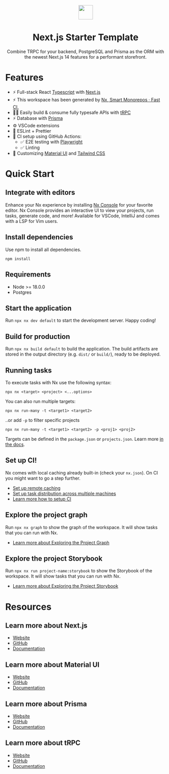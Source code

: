 <p align="center">
  <a alt="Nx logo" href="https://nx.dev" target="_blank" rel="noreferrer"><img src="https://raw.githubusercontent.com/nrwl/nx/master/images/nx-logo.png" width="45"></a>
</p>

<h1 align="center">
  Next.js Starter Template
</h1>

<p align="center">
Combine TRPC for your backend, PostgreSQL and Prisma as the ORM with the newest Next.js 14 features for a performant storefront.
</p>

# Features

- ⚡ Full-stack React [Typescript](https://www.typescriptlang.org/) with [Next.js](https://nextjs.org/docs)
- ⚡ This workspace has been generated by [Nx, Smart Monorepos · Fast CI.](https://nx.dev)
- 🧙‍♂️ Easily build & consume fully typesafe APIs with [tRPC](https://trpc.io)
- ⚡ Database with [Prisma](https://www.prisma.io/)
- ⚙️ VSCode extensions
- 🎨 ESLint + Prettier
- 💚 CI setup using GitHub Actions:
  - ✅ E2E testing with [Playwright](https://playwright.dev/)
  - ✅ Linting
- 🎨 Customizing [Material UI](https://mui.com/) and [Tailwind CSS](https://tailwindcss.com/)

# Quick Start

## Integrate with editors

Enhance your Nx experience by installing [Nx Console](https://nx.dev/nx-console) for your favorite editor. Nx Console
provides an interactive UI to view your projects, run tasks, generate code, and more! Available for VSCode, IntelliJ and
comes with a LSP for Vim users.

## Install dependencies

Use npm to install all dependencies.

```shell
npm install
```

## Requirements

- Node >= 18.0.0
- Postgres

## Start the application

Run `npx nx dev default` to start the development server. Happy coding!

## Build for production

Run `npx nx build default` to build the application. The build artifacts are stored in the output directory (e.g. `dist/` or `build/`), ready to be deployed.

## Running tasks

To execute tasks with Nx use the following syntax:

```
npx nx <target> <project> <...options>
```

You can also run multiple targets:

```
npx nx run-many -t <target1> <target2>
```

..or add `-p` to filter specific projects

```
npx nx run-many -t <target1> <target2> -p <proj1> <proj2>
```

Targets can be defined in the `package.json` or `projects.json`. Learn more [in the docs](https://nx.dev/features/run-tasks).

## Set up CI!

Nx comes with local caching already built-in (check your `nx.json`). On CI you might want to go a step further.

- [Set up remote caching](https://nx.dev/features/share-your-cache)
- [Set up task distribution across multiple machines](https://nx.dev/nx-cloud/features/distribute-task-execution)
- [Learn more how to setup CI](https://nx.dev/recipes/ci)

## Explore the project graph

Run `npx nx graph` to show the graph of the workspace.
It will show tasks that you can run with Nx.

- [Learn more about Exploring the Project Graph](https://nx.dev/core-features/explore-graph)

## Explore the project Storybook

Run `npx nx run project-name:storybook` to show the Storybook of the workspace.
It will show tasks that you can run with Nx.

- [Learn more about Exploring the Project Storybook](https://nx.dev/nx-api/storybook)

# Resources

## Learn more about Next.js

- [Website](https://nextjs.org/)
- [GitHub](https://github.com/vercel/next.js)
- [Documentation](https://nextjs.org/docs)

## Learn more about Material UI

- [Website](https://mui.com/)
- [GitHub](https://github.com/mui/material-ui)
- [Documentation](https://mui.com/material-ui/getting-started/)

## Learn more about Prisma

- [Website](https://www.prisma.io/)
- [GitHub](https://github.com/prisma/)
- [Documentation](https://www.prisma.io/docs/getting-started)

## Learn more about tRPC

- [Website](https://trpc.io/)
- [GitHub](https://github.com/trpc/trpc/stargazers)
- [Documentation](https://trpc.io/docs)
